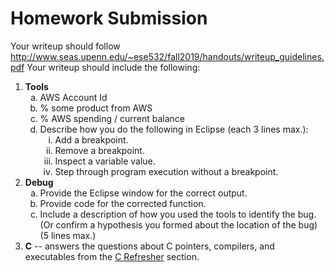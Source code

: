 # Homework Submission

Your writeup should follow
<http://www.seas.upenn.edu/~ese532/fall2019/handouts/writeup_guidelines.pdf>
Your writeup should include the following:

<style type="text/css">
    ol { list-style-type: decimal; }
    ol ol { list-style-type: lower-alpha; }
    ol ol ol { list-style-type: lower-roman; }
</style>

1. **Tools**
    1. AWS Account Id
    2. % some product from AWS
    3. % AWS spending / current balance
    4. Describe how you do the following in Eclipse (each 3 lines max.):
        1. Add a breakpoint.
        2. Remove a breakpoint.
        3. Inspect a variable value.
        4. Step through program execution without a breakpoint.
2. **Debug**
    1. Provide the Eclipse window for the correct output.
    2. Provide code for the corrected function.
    3. Include a description of how you used the tools to identify the bug. (Or confirm a hypothesis you formed about the location of the bug) (5 lines max.)
3. **C** -- answers the questions about C pointers, compilers, and executables from the [C Refresher](c_refresher) section.
